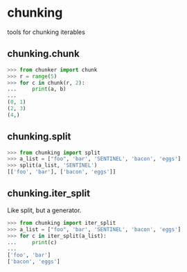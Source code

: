 # chunking
tools for chunking iterables

## chunking.chunk

```py
>>> from chunker import chunk
>>> r = range(5)
>>> for c in chunk(r, 2):
...     print(a, b)
...
(0, 1)
(2, 3)
(4,)
```

## chunking.split

```py
>>> from chunking import split
>>> a_list = ["foo", 'bar', 'SENTINEL', 'bacon', 'eggs']
>>> split(a_list, 'SENTINEL')
[['foo', 'bar'], ['bacon', 'eggs']]
```

## chunking.iter_split

Like split, but a generator.

```py
>>> from chunking import iter_split
>>> a_list = ["foo", 'bar', 'SENTINEL', 'bacon', 'eggs']
>>> for c in iter_split(a_list):
...     print(c)
...
['foo', 'bar']
['bacon', 'eggs']
```